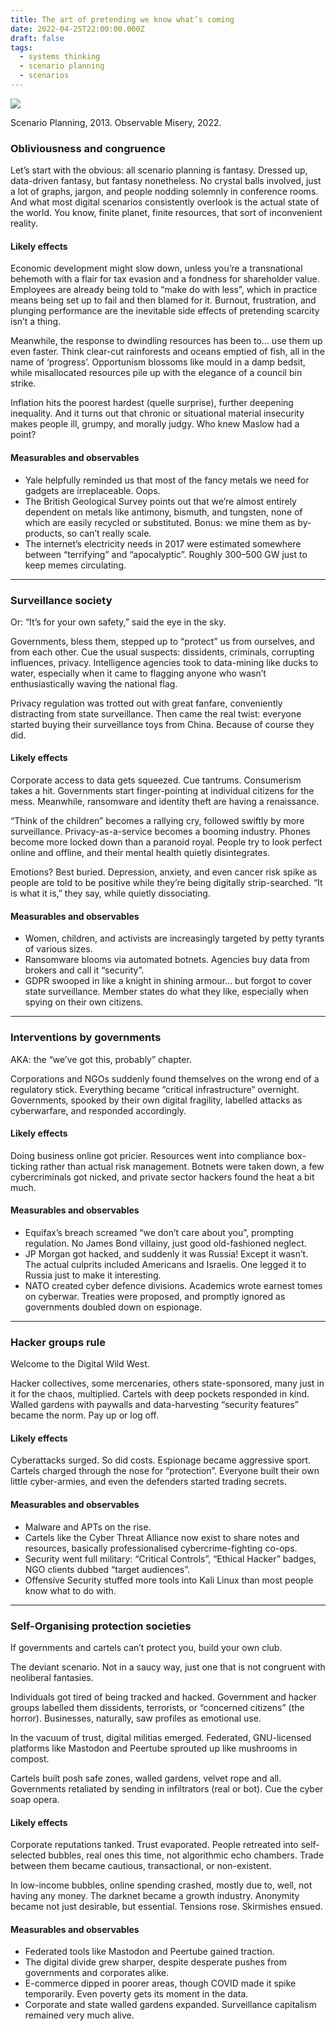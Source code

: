 ```yaml
---
title: The art of pretending we know what’s coming
date: 2022-04-25T22:00:00.000Z
draft: false
tags:
  - systems thinking
  - scenario planning
  - scenarios
---
```


![](/images/scenario-logics.png)

Scenario Planning, 2013. Observable Misery, 2022.

### Obliviousness and congruence

Let’s start with the obvious: all scenario planning is fantasy. Dressed up, data-driven fantasy, but fantasy nonetheless. No crystal balls involved, just a lot of graphs, jargon, and people nodding solemnly in conference rooms. And what most digital scenarios consistently overlook is the actual state of the world. You know, finite planet, finite resources, that sort of inconvenient reality.

#### Likely effects

Economic development might slow down, unless you’re a transnational behemoth with a flair for tax evasion and a fondness for shareholder value. Employees are already being told to “make do with less”, which in practice means being set up to fail and then blamed for it. Burnout, frustration, and plunging performance are the inevitable side effects of pretending scarcity isn’t a thing.

Meanwhile, the response to dwindling resources has been to… use them up even faster. Think clear-cut rainforests and oceans emptied of fish, all in the name of ‘progress’. Opportunism blossoms like mould in a damp bedsit, while misallocated resources pile up with the elegance of a council bin strike.

Inflation hits the poorest hardest (quelle surprise), further deepening inequality. And it turns out that chronic or situational material insecurity makes people ill, grumpy, and morally judgy. Who knew Maslow had a point?

#### Measurables and observables

* Yale helpfully reminded us that most of the fancy metals we need for gadgets are irreplaceable. Oops. 
* The British Geological Survey points out that we’re almost entirely dependent on metals like antimony, bismuth, and tungsten, none of which are easily recycled or substituted. Bonus: we mine them as by-products, so can’t really scale. 
* The internet’s electricity needs in 2017 were estimated somewhere between “terrifying” and “apocalyptic”. Roughly 300–500 GW just to keep memes circulating. 

***

### Surveillance society

Or: “It’s for your own safety,” said the eye in the sky.

Governments, bless them, stepped up to “protect” us from ourselves, and from each other. Cue the usual suspects: dissidents, criminals, corrupting influences, privacy. Intelligence agencies took to data-mining like ducks to water, especially when it came to flagging anyone who wasn’t enthusiastically waving the national flag.

Privacy regulation was trotted out with great fanfare, conveniently distracting from state surveillance. Then came the real twist: everyone started buying their surveillance toys from China. Because of course they did.

#### Likely effects

Corporate access to data gets squeezed. Cue tantrums. Consumerism takes a hit. Governments start finger-pointing at individual citizens for the mess. Meanwhile, ransomware and identity theft are having a renaissance.

“Think of the children” becomes a rallying cry, followed swiftly by more surveillance. Privacy-as-a-service becomes a booming industry. Phones become more locked down than a paranoid royal. People try to look perfect online and offline, and their mental health quietly disintegrates.

Emotions? Best buried. Depression, anxiety, and even cancer risk spike as people are told to be positive while they’re being digitally strip-searched. “It is what it is,” they say, while quietly dissociating.

#### Measurables and observables

* Women, children, and activists are increasingly targeted by petty tyrants of various sizes. 
* Ransomware blooms via automated botnets. Agencies buy data from brokers and call it “security”. 
* GDPR swooped in like a knight in shining armour… but forgot to cover state surveillance. Member states do what they like, especially when spying on their own citizens. 

***

### Interventions by governments

AKA: the “we’ve got this, probably” chapter.

Corporations and NGOs suddenly found themselves on the wrong end of a regulatory stick. Everything became “critical infrastructure” overnight. Governments, spooked by their own digital fragility, labelled attacks as cyberwarfare, and responded accordingly.

#### Likely effects

Doing business online got pricier. Resources went into compliance box-ticking rather than actual risk management. Botnets were taken down, a few cybercriminals got nicked, and private sector hackers found the heat a bit much.

#### Measurables and observables

* Equifax’s breach screamed “we don’t care about you”, prompting regulation. No James Bond villainy, just good old-fashioned neglect. 
* JP Morgan got hacked, and suddenly it was Russia! Except it wasn’t. The actual culprits included Americans and Israelis. One legged it to Russia just to make it interesting. 
* NATO created cyber defence divisions. Academics wrote earnest tomes on cyberwar. Treaties were proposed, and promptly ignored as governments doubled down on espionage. 

***

### Hacker groups rule

Welcome to the Digital Wild West.

Hacker collectives, some mercenaries, others state-sponsored, many just in it for the chaos, multiplied. Cartels with deep pockets responded in kind. Walled gardens with paywalls and data-harvesting “security features” became the norm. Pay up or log off.

#### Likely effects

Cyberattacks surged. So did costs. Espionage became aggressive sport. Cartels charged through the nose for “protection”. Everyone built their own little cyber-armies, and even the defenders started trading secrets.

#### Measurables and observables

* Malware and APTs on the rise. 
* Cartels like the Cyber Threat Alliance now exist to share notes and resources, basically professionalised cybercrime-fighting co-ops. 
* Security went full military: “Critical Controls”, “Ethical Hacker” badges, NGO clients dubbed “target audiences”. 
* Offensive Security stuffed more tools into Kali Linux than most people know what to do with. 

***

### Self-Organising protection societies

If governments and cartels can’t protect you, build your own club.

The deviant scenario. Not in a saucy way, just one that is not congruent with neoliberal fantasies.

Individuals got tired of being tracked and hacked. Government and hacker groups labelled them dissidents, terrorists, or “concerned citizens” (the horror). Businesses, naturally, saw profiles as emotional use.

In the vacuum of trust, digital militias emerged. Federated, GNU-licensed platforms like Mastodon and Peertube sprouted up like mushrooms in compost.

Cartels built posh safe zones, walled gardens, velvet rope and all. Governments retaliated by sending in infiltrators (real or bot). Cue the cyber soap opera.

#### Likely effects

Corporate reputations tanked. Trust evaporated. People retreated into self-selected bubbles, real ones this time, not algorithmic echo chambers. Trade between them became cautious, transactional, or non-existent.

In low-income bubbles, online spending crashed, mostly due to, well, not having any money. The darknet became a growth industry. Anonymity became not just desirable, but essential. Tensions rose. Skirmishes ensued.

#### Measurables and observables

* Federated tools like Mastodon and Peertube gained traction. 
* The digital divide grew sharper, despite desperate pushes from governments and corporates alike. 
* E-commerce dipped in poorer areas, though COVID made it spike temporarily. Even poverty gets its moment in the data. 
* Corporate and state walled gardens expanded. Surveillance capitalism remained very much alive.
